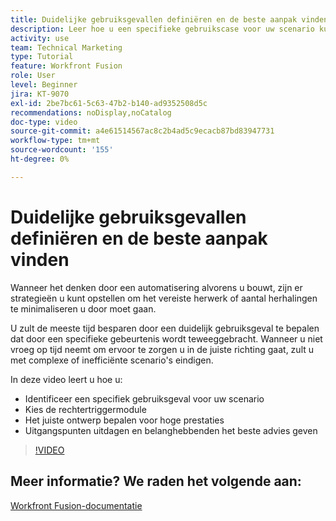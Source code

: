 ```yaml
---
title: Duidelijke gebruiksgevallen definiëren en de beste aanpak vinden
description: Leer hoe u een specifieke gebruikscase voor uw scenario kunt identificeren, het juiste ontwerp kunt bepalen en belanghebbenden het beste advies kunt geven in [!DNL Adobe Workfront Fusion].
activity: use
team: Technical Marketing
type: Tutorial
feature: Workfront Fusion
role: User
level: Beginner
jira: KT-9070
exl-id: 2be7bc61-5c63-47b2-b140-ad9352508d5c
recommendations: noDisplay,noCatalog
doc-type: video
source-git-commit: a4e61514567ac8c2b4ad5c9ecacb87bd83947731
workflow-type: tm+mt
source-wordcount: '155'
ht-degree: 0%

---
```


# Duidelijke gebruiksgevallen definiëren en de beste aanpak vinden

Wanneer het denken door een automatisering alvorens u bouwt, zijn er strategieën u kunt opstellen om het vereiste herwerk of aantal herhalingen te minimaliseren u door moet gaan.

U zult de meeste tijd besparen door een duidelijk gebruiksgeval te bepalen dat door een specifieke gebeurtenis wordt teweeggebracht. Wanneer u niet vroeg op tijd neemt om ervoor te zorgen u in de juiste richting gaat, zult u met complexe of inefficiënte scenario&#39;s eindigen.

In deze video leert u hoe u:

* Identificeer een specifiek gebruiksgeval voor uw scenario
* Kies de rechtertriggermodule
* Het juiste ontwerp bepalen voor hoge prestaties
* Uitgangspunten uitdagen en belanghebbenden het beste advies geven

>[!VIDEO](https://video.tv.adobe.com/v/335311/?quality=12&learn=on)

## Meer informatie? We raden het volgende aan:

[Workfront Fusion-documentatie](https://experienceleague.adobe.com/docs/workfront/using/adobe-workfront-fusion/workfront-fusion-2.html?lang=en)
